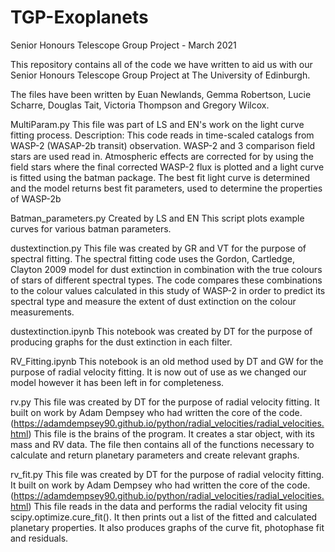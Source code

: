 # TGP-Exoplanets
Senior Honours Telescope Group Project - March 2021

This repository contains all of the code we have written to aid us with our Senior Honours Telescope Group Project at The University of Edinburgh. 

The files have been written by Euan Newlands, Gemma Robertson, Lucie Scharre, Douglas Tait, Victoria Thompson and Gregory Wilcox.


MultiParam.py
This file was part of LS and EN's work on the light curve fitting process.
Description: This code reads in time-scaled catalogs from WASP-2 (WASAP-2b transit) observation. 
WASP-2 and 3 comparison field stars are used read in. Atmospheric effects are corrected for by using the field stars
where the final corrected WASP-2 flux is plotted and a light curve is fitted using the batman package.
The best fit light curve is determined and the model returns best fit parameters, used to determine the properties of WASP-2b


Batman_parameters.py
Created by LS and EN
This script plots example curves for various batman parameters.


dustextinction.py
This file was created by GR and VT for the purpose of spectral fitting.
The spectral fitting code uses the Gordon, Cartledge, Clayton 2009 model for dust extinction in combination with the true colours of stars of different spectral types. The code compares these combinations to the colour values calculated in this study of WASP-2 in order to predict its spectral type and measure the extent of dust extinction on the colour measurements. 


dustextinction.ipynb
This notebook was created by DT for the purpose of producing graphs for the dust extinction in each filter.


RV_Fitting.ipynb
This notebook is an old method used by DT and GW for the purpose of radial velocity fitting. 
It is now out of use as we changed our model however it has been left in for completeness. 


rv.py
This file was created by DT for the purpose of radial velocity fitting. It built on work by Adam Dempsey who had written the core of the code. (https://adamdempsey90.github.io/python/radial_velocities/radial_velocities.html)
This file is the brains of the program. It creates a star object, with its mass and RV data.
The file then contains all of the functions necessary to calculate and return planetary parameters and create relevant graphs.


rv_fit.py
This file was created by DT for the purpose of radial velocity fitting. It built on work by Adam Dempsey who had written the core of the code. (https://adamdempsey90.github.io/python/radial_velocities/radial_velocities.html)
This file reads in the data and performs the radial velocity fit using scipy.optimize.cure_fit().
It then prints out a list of the fitted and calculated planetary properties.
It also produces graphs of the curve fit, photophase fit and residuals.

